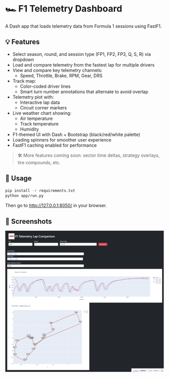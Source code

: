 # 🏎️ F1 Telemetry Dashboard

A Dash app that loads telemetry data from Formula 1 sessions using FastF1.

## 💡 Features

- Select season, round, and session type (FP1, FP2, FP3, Q, S, R) via dropdown
- Load and compare telemetry from the fastest lap for multiple drivers
- View and compare key telemetry channels:
  - Speed, Throttle, Brake, RPM, Gear, DRS
- Track map:
  - Color-coded driver lines
  - Smart turn number annotations that alternate to avoid overlap
- Telemetry plot with:
  - Interactive lap data
  - Circuit corner markers
- Live weather chart showing:
  - Air temperature
  - Track temperature
  - Humidity
- F1-themed UI with Dash + Bootstrap (black/red/white palette)
- Loading spinners for smoother user experience
- FastF1 caching enabled for performance

> 🛠️ More features coming soon: sector time deltas, strategy overlays, tire compounds, etc.

## 🚀 Usage

```bash
pip install -r requirements.txt
python app/run.py
```

Then go to http://127.0.0.1:8050/ in your browser.

## 📸 Screenshots

![F1 Dashboard Screenshot](app/assets/UI.png)
